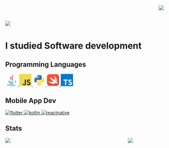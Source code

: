 <img align="right" src="https://visitor-badge.laobi.icu/badge?page_id=alfarissm.alfarissm" />
<h1 align="left">
    <img src="https://readme-typing-svg.herokuapp.com/?font=Righteous&size=35&center=true&vCenter=true&width=500&height=70&duration=4000&lines=Yo!+🙌;+I'm+AlFaris!;" />
</h1>
<h1 align="left">I studied Software development </h1>
<!--   <a href="email:muhamadalfariz2211@gmail.com">
    <img src="https://img.shields.io/badge/Gmail-333333?style=for-the-badge&logo=gmail&logoColor=red" />
  </a>
  <a href="https:" target="_blank">
    <img src="https://img.shields.io/badge/LinkedIn-0077B5?style=for-the-badge&logo=linkedin&logoColor=white" target="_blank" />
  </a>
  <a href="https://alfarissm.github.io" target="_blank">
     <img src="https://img.shields.io/badge/Portfolio-FF5722?style=for-the-badge&logo=todoist&logoColor=white" target="_blank" /> 
  </a> -->
<h2 align="left">Programming Languages</h2>
<p align="left"> <a href="https://www.java.com" target="_blank" rel="noreferrer"> <img src="https://raw.githubusercontent.com/devicons/devicon/master/icons/java/java-original.svg" alt="java" width="40" height="40"/> </a> <a href="https://developer.mozilla.org/en-US/docs/Web/JavaScript" target="_blank" rel="noreferrer"> <img src="https://raw.githubusercontent.com/devicons/devicon/master/icons/javascript/javascript-original.svg" alt="javascript" width="40" height="40"/> </a> <a href="https://www.python.org" target="_blank" rel="noreferrer"> <img src="https://raw.githubusercontent.com/devicons/devicon/master/icons/python/python-original.svg" alt="python" width="40" height="40"/> </a> <a href="https://developer.apple.com/swift/" target="_blank" rel="noreferrer"> <img src="https://raw.githubusercontent.com/devicons/devicon/master/icons/swift/swift-original.svg" alt="swift" width="40" height="40"/> </a> <a href="https://www.typescriptlang.org/" target="_blank" rel="noreferrer"> <img src="https://raw.githubusercontent.com/devicons/devicon/master/icons/typescript/typescript-original.svg" alt="typescript" width="40" height="40"/> </a> </p>
<h2 align="left">Mobile App Dev</h2>
<p align="left"> <a href="https://flutter.dev" target="_blank" rel="noreferrer"> <img src="https://www.vectorlogo.zone/logos/flutterio/flutterio-icon.svg" alt="flutter" width="40" height="40"/> </a> <a href="https://kotlinlang.org" target="_blank" rel="noreferrer"> <img src="https://www.vectorlogo.zone/logos/kotlinlang/kotlinlang-icon.svg" alt="kotlin" width="40" height="40"/> </a> <a href="https://reactnative.dev/" target="_blank" rel="noreferrer"> <img src="https://reactnative.dev/img/header_logo.svg" alt="reactnative" width="40" height="40"/> </a> </p>
<h2 align="cleft">Stats</h2>
<div align=center>
<!--   <img width=390 src="https://streak-stats.demolab.com?user=alfarissm&theme=tokyonight&mode=weekly)](https://git.io/streak-stats"/>
    <br/> -->
  <img width=390 align = "left" src="https://github-readme-mwendwa.vercel.app/api/top-langs/?username=alfarissm&layout=compact&count_private=true&theme=tokyonight"/>
  <img width 390 align= "left" src="https://streak-stats.demolab.com/?user=alfarissm&count_private=true&theme=tokyonight"/>
  <br/>
<!--   <img width=390 src="https://github-readme-stats.vercel.app/api?username=alfarissm&show_icons=true&count_private=true&show_icons=true&theme=tokyonight&rank_icon=github&border_radius=10" alt="readme stats" />
  <br/> -->
<!--   <img width=390 align="center" src="https://github-readme-stats.vercel.app/api/top-langs/?username=alfarissm&show_progress=true&theme=react" />
</div> -->






